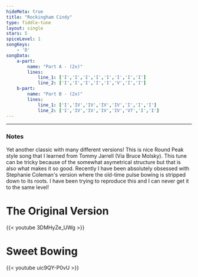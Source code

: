 ```yaml
---
hideMeta: true
title: "Rockingham Cindy"
type: fiddle-tune
layout: single
stars: 5
spiceLevel: 1
songKeys:
    - 'D'
songData:
    a-part:
        name: "Part A - (2x)"
        lines:
            line_1: ['I','I','I','I','I','I','I','I']
            line_2: ['I','I','I','I','I','V','I','I']
    b-part:
        name: "Part B - (2x)"
        lines:
            line_1: ['I','IV','IV','IV','IV','I','I','I']
            line_2: ['I','IV','IV','IV','IV','V7','I','I']
---
```


---
### Notes
Yet another classic with many different versions! This is nice Round Peak style song that I learned from Tommy Jarrell (Via Bruce Molsky). This tune can be tricky because of the somewhat asymetrical structure but that is also what makes it so good. Recently I have been absolutely obsessed with Stephanie Coleman's version where the old-time pulse bowing is stripped down to its roots. I have been trying to reproduce this and I can never get it to the same level!

# The Original Version
{{< youtube 3DMHyZe_UWg >}}

# Sweet Bowing
{{< youtube uic9QY-P0vU >}}
